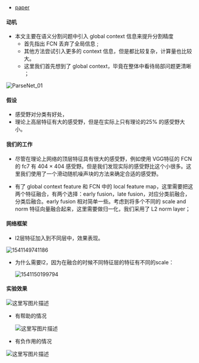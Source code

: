 * [paper](paper/13.201-15-ParseNet-Looking-Wider-to-See-Better.pdf)

#### 动机

* 本文主要在语义分割问题中引入 global context 信息来提升分割精度
  * 首先指出 FCN 丢弃了全局信息 ;
  * 其他方法尝试引入更多的 context 信息，但是都比较复杂，计算量也比较大。
  * 这里我们首先想到了 global context，毕竟在整体中看待局部问题更清晰 ；

![ParseNet_01](readme/13.201-parsenet_01.png)

#### 假设

* 感受野对分类有好处，
* 理论上高层特征有大的感受野，但是在实际上只有理论的25% 的感受野大小。

#### 我们的工作

- 尽管在理论上网络的顶层特征具有很大的感受野，例如使用 VGG特征的 FCN 的 fc7 有 404 × 404 感受野。但是我们发现实际的感受野比这个小很多。这里我们使用了一个滑动随机噪声块的方法来确定合适的感受野。

* 有了 global context feature 和 FCN 中的 local feature map，这里需要把这两个特征融合，有两个选择：early fusion，late fusion，对应分类前融合，分类后融合。early fusion 相对简单一些。考虑到将多个不同的 scale and norm 特征向量融合起来，这里需要做归一化，我们采用了 L2 norm layer；

#### 网络框架

* l2层特征加入到不同层中，效果表现。

![1541149741186](readme/13.201-parsenet_l2不同层效果.png)

* 为什么需要l2，因为在融合的时候不同特征层的特征有不同的scale：

  ![1541150199794](readme/13.201-parsenet_why_l2.png)

#### 实验效果

![这里写图片描述](readme/13.201-parsenet_实验对比.png)

* 有帮助的情况

  ![这里写图片描述](readme/13.201-parsenet_有帮助的情况.png)

* 有负作用的情况

![这里写图片描述](readme/13.201-parsenet_有副作用的情况.png)